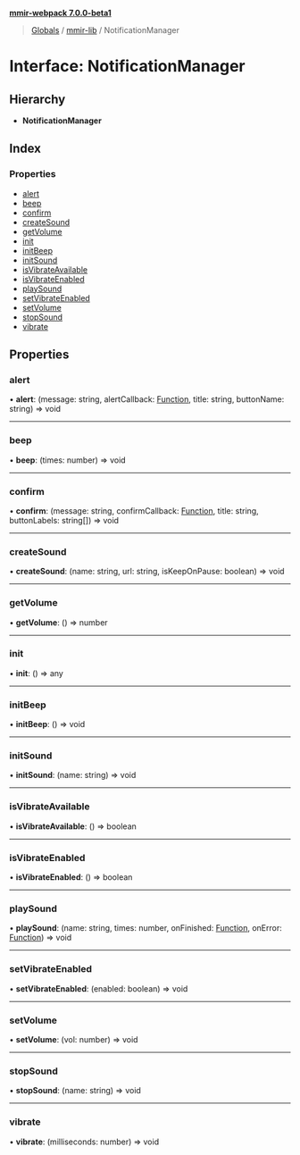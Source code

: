 **[mmir-webpack 7.0.0-beta1](../README.md)**

> [Globals](../README.md) / [mmir-lib](../modules/mmir_lib.md) / NotificationManager

# Interface: NotificationManager

## Hierarchy

* **NotificationManager**

## Index

### Properties

* [alert](mmir_lib.notificationmanager.md#alert)
* [beep](mmir_lib.notificationmanager.md#beep)
* [confirm](mmir_lib.notificationmanager.md#confirm)
* [createSound](mmir_lib.notificationmanager.md#createsound)
* [getVolume](mmir_lib.notificationmanager.md#getvolume)
* [init](mmir_lib.notificationmanager.md#init)
* [initBeep](mmir_lib.notificationmanager.md#initbeep)
* [initSound](mmir_lib.notificationmanager.md#initsound)
* [isVibrateAvailable](mmir_lib.notificationmanager.md#isvibrateavailable)
* [isVibrateEnabled](mmir_lib.notificationmanager.md#isvibrateenabled)
* [playSound](mmir_lib.notificationmanager.md#playsound)
* [setVibrateEnabled](mmir_lib.notificationmanager.md#setvibrateenabled)
* [setVolume](mmir_lib.notificationmanager.md#setvolume)
* [stopSound](mmir_lib.notificationmanager.md#stopsound)
* [vibrate](mmir_lib.notificationmanager.md#vibrate)

## Properties

### alert

•  **alert**: (message: string, alertCallback: [Function](mmir_lib.requirejs.md#function), title: string, buttonName: string) => void

___

### beep

•  **beep**: (times: number) => void

___

### confirm

•  **confirm**: (message: string, confirmCallback: [Function](mmir_lib.requirejs.md#function), title: string, buttonLabels: string[]) => void

___

### createSound

•  **createSound**: (name: string, url: string, isKeepOnPause: boolean) => void

___

### getVolume

•  **getVolume**: () => number

___

### init

•  **init**: () => any

___

### initBeep

•  **initBeep**: () => void

___

### initSound

•  **initSound**: (name: string) => void

___

### isVibrateAvailable

•  **isVibrateAvailable**: () => boolean

___

### isVibrateEnabled

•  **isVibrateEnabled**: () => boolean

___

### playSound

•  **playSound**: (name: string, times: number, onFinished: [Function](mmir_lib.requirejs.md#function), onError: [Function](mmir_lib.requirejs.md#function)) => void

___

### setVibrateEnabled

•  **setVibrateEnabled**: (enabled: boolean) => void

___

### setVolume

•  **setVolume**: (vol: number) => void

___

### stopSound

•  **stopSound**: (name: string) => void

___

### vibrate

•  **vibrate**: (milliseconds: number) => void
